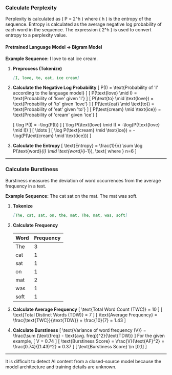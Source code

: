 ### Calculate Perplexity

Perplexity is calculated as \( P = 2^h \) where \( h \) is the entropy of the sequence. Entropy is calculated as the average negative log probability of each word in the sequence. The expression \( 2^h \) is used to convert entropy to a perplexity value.

#### Pretrained Language Model → Bigram Model

**Example Sequence:** I love to eat ice cream.

1. **Preprocess (Tokenize)**
    ```markdown
    [I, love, to, eat, ice cream]
    ```

2. **Calculate the Negative Log Probability**
    \[
    P(I) = \text{Probability of 'I' according to the language model}
    \]
    \[
    P(\text{love} \mid I) = \text{Probability of 'love' given 'I'}
    \]
    \[
    P(\text{to} \mid \text{love}) = \text{Probability of 'to' given 'love'}
    \]
    \[
    P(\text{eat} \mid \text{to}) = \text{Probability of 'eat' given 'to'}
    \]
    \[
    P(\text{cream} \mid \text{ice}) = \text{Probability of 'cream' given 'ice'}
    \]

    \[
    \log P(I) = -\log(P(I))
    \]
    \[
    \log P(\text{love} \mid I) = -\log(P(\text{love} \mid I))
    \]
    \[
    \ldots
    \]
    \[
    \log P(\text{cream} \mid \text{ice}) = -\log(P(\text{cream} \mid \text{ice}))
    \]

3. **Calculate the Entropy**
    \[
    \text{Entropy} = \frac{1}{n} \sum \log P(\text{word}_{i} \mid \text{word}_{i-1}), \text{ where } n=6
    \]

---

### Calculate Burstiness

Burstiness measures the deviation of word occurrences from the average frequency in a text.

**Example Sequence:** The cat sat on the mat. The mat was soft.

1. **Tokenize**
    ```markdown
    [The, cat, sat, on, the, mat, The, mat, was, soft]
    ```

2. **Calculate Frequency**

    | Word  | Frequency |
    |-------|-----------|
    | The   | 3         |
    | cat   | 1         |
    | sat   | 1         |
    | on    | 1         |
    | mat   | 2         |
    | was   | 1         |
    | soft  | 1         |

3. **Calculate Average Frequency**
    \[
    \text{Total Word Count (TWC)} = 10
    \]
    \[
    \text{Total Distinct Words (TDW)} = 7
    \]
    \[
    \text{Average Frequency} = \frac{\text{TWC}}{\text{TDW}} = \frac{10}{7} = 1.43
    \]

4. **Calculate Burstiness**
    \[
    \text{Variance of word frequency (V)} = \frac{\sum (\text{freq} - \text{avg. freq})^2}{\text{TDW}}
    \]
    For the given example,
    \[
    V = 0.74
    \]
    \[
    \text{Burstiness Score} = \frac{V}{\text{AF}^2} = \frac{0.74}{(1.43)^2} = 0.37
    \]
    \[
    \text{Burstiness Score} \in [0,1]
    \]

---

It is difficult to detect AI content from a closed-source model because the model architecture and training details are unknown.
